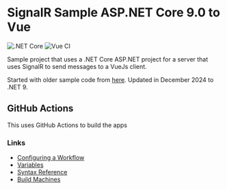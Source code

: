 # SignalR Sample ASP.NET Core 9.0 to Vue

![.NET Core](https://github.com/Seekatar/signalr/workflows/.NET%20Core/badge.svg)
![Vue CI](https://github.com/Seekatar/signalr/workflows/Vue%20CI/badge.svg)

Sample project that uses a .NET Core ASP.NET project for a server that uses SignalR to send messages to a VueJs client.

Started with older sample code from [here](https://www.dotnetcurry.com/aspnet-core/1480/aspnet-core-vuejs-signalr-app). Updated in December 2024 to .NET 9.

## GitHub Actions

This uses GitHub Actions to build the apps

### Links

* [Configuring a Workflow](https://docs.github.com/en/actions/configuring-and-managing-workflows/configuring-a-workflow)
* [Variables](https://docs.github.com/en/actions/configuring-and-managing-workflows/using-variables-and-secrets-in-a-workflow)
* [Syntax Reference](https://docs.github.com/en/actions/reference/workflow-syntax-for-github-actions)
* [Build Machines](https://docs.github.com/en/actions/reference/virtual-environments-for-github-hosted-runners)
